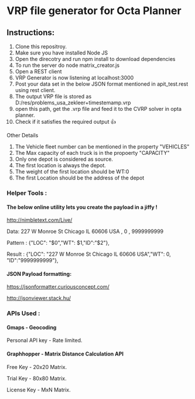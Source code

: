 # VRP file generator for Octa Planner

## Instructions:

1. Clone this repositroy.
2. Make sure you have installed Node JS 
3. Open the direcotry and run npm install to download dependencies
4. To run the server do node matrix_creator.js
5. Open a REST client 
6. VRP Generator is now listening at localhost:3000
7. Post your data set in the below JSON format mentioned in apit_test.rest using rest client. 
8. The output VRP file is stored as D:/res/problems_usa_zekleer+timestemamp.vrp
9. open this path, get the .vrp file and feed it to the CVRP solver in opta planner. 
10. Check if it satisfies the required output 👍

Other Details 

1. The Vehicle fleet number can be mentioned in the property "VEHICLES"
2. The Max capacity of each truck is in the propoerty "CAPACITY"
3. Only one depot is considered as source. 
4. The first location is always the depot. 
5. The weight of the first location should be WT:0 
6. The first Location should be the address of the depot 

### Helper Tools : 

#### The below online utility lets you create the payload in a jiffy ! 

http://nimbletext.com/Live/

Data: 227 W Monroe St Chicago IL 60606 USA	,	0	,	9999999999

Pattern : {"LOC": "$0","WT": $1,"ID":"$2"},

Result : {"LOC": "227 W Monroe St Chicago IL 60606 USA","WT": 0,
"ID":"9999999999"},

#### JSON Payload formatting:

https://jsonformatter.curiousconcept.com/

http://jsonviewer.stack.hu/ 

### APIs Used : 

#### Gmaps - Geocoding

Personal API key - Rate limited. 

#### Graphhopper - Matrix Distance Calculation API 

Free Key - 20x20 Matrix. 

Trial Key - 80x80 Matrix. 

License Key - MxN Matrix. 
